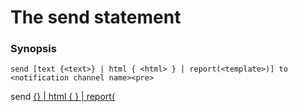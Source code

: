 # The send statement

### Synopsis

    
    
    send [text {<text>} | html { <html> } | report(<template>)] to <notification channel name><pre>
send [{<text>} | html { <html> } | report(<template>)](text) to channel:<channel name>, 
                                                               subject:<subject>, 
                                                               file: <file to attach> 
</pre>
 
### Availability

0.9.8.6_beta_2 +

### Behavior

Sends the specified content through the specified communication channel.

The first form sends the content using the defaults that are inferred from the configuration of the channel or derived directly from the content itself. The second form allows specification of lower level details of how the content should be sent and the message.

The purpose of `send` is to enable explicitly sending content such as small reports and status messages as part of the flow of your pipeline. The `send` command can occur inside pipeline stages that perform other processing, or stand alone as part of a dedicated pipeline stage.

The content can be specified in three different ways. The first option simply specifies a literal text string that is used as the message directly. Note that the text string *must* appear within curly braces. It will be lazily evaluated just prior to sending. The `html` option allows creation of HTML content programmatically. The body of the closure (that is, inside the curly braces) is passed a [Groovy MarkupBuilder](http://groovy.codehaus.org/Creating+XML+using+Groovy's+MarkupBuilder). This can be used to create HTML that forms the body of an HTML email. 

The final form allows specification of a template. The template should end with an extension appropriate to the content type (for example, to send an HTML email, make sure the template ends with ".html").  The template file is processed as a [Groovy Template](http://groovy.codehaus.org/Groovy+Templates) which allows references to variables using the normal `$` syntax, `${variable}` form as well as complete Groovy programmatic logic within `<% %>`  and `<%= %>` blocks.

*Note*: a common scenario is to terminate a branch of a pipeline due to a failure or exceptional situation and to send a status message about that. To make this convenient, the [[Succeed|succeed]] and [[Fail|fail]] commands can accept the same syntax as `send`, but also have the effect of terminating the execution of the current pipeline branch with a corresponding status message.

### Examples

**Send a message via Google Talk**
```groovy 

    send text {"Hello there"} to gtalk
```

**Send a message via Gmail, including a subject line**
```groovy 

    send text {"Hello there, this is the message body"} to channel: gmail, subject: "This is an email from Bpipe"
```

**Send an HTML email to Gmail**
```groovy 

    send html {
        body { 
           h1("This Email is from Bpipe")
           table { 
               tr { th("Inputs") }
               inputs.each { i -> tr { td(i) }  }
           }
    } to gmail
```

**Send a message based on a template using Gmail, and attach the first output as a file**
```groovy 

    send report("report-template.html") to channel: gmail, file: output1.txt
```
